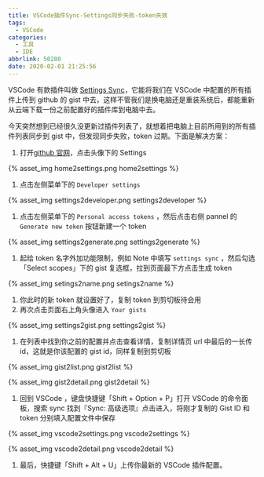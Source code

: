 ```yaml
---
title: VSCode插件Sync-Settings同步失败-token失效
tags:
  - VSCode
categories:
  - 工具
  - IDE
abbrlink: 50280
date: 2020-02-01 21:25:56
---
```


VSCode 有款插件叫做 [Settings Sync](https://marketplace.visualstudio.com/items?itemName=Shan.code-settings-sync)，它能将我们在 VSCode 中配置的所有插件上传到 github 的 gist 中去，这样不管我们是换电脑还是重装系统后，都能重新从云端下载一份之前配置好的插件库到电脑中去。

今天突然想到已经很久没更新过插件列表了，就想着把电脑上目前所用到的所有插件列表同步到 gist 中，但发现同步失败，token 过期。下面是解决方案：

<!-- more -->

1. 打开[github 官网](https://github.com/)，点击头像下的 Settings

{% asset_img home2settings.png home2settings %}

1. 点击左侧菜单下的 `Developer settings`

{% asset_img settings2developer.png settings2developer %}

1. 点击左侧菜单下的 `Personal access tokens` ，然后点击右侧 pannel 的 `Generate new token` 按钮新建一个 token

{% asset_img settings2generate.png settings2generate %}

1. 起给 token 名字外加功能限制，例如 Note 中填写 `settings sync` ，然后勾选「Select scopes」下的 gist 复选框，拉到页面最下方点击生成 token

{% asset_img setings2name.png setings2name %}

1. 你此时的新 token 就设置好了，复制 token 到剪切板待会用
2. 再次点击页面右上角头像进入 `Your gists`

{% asset_img settings2gist.png settings2gist %}

1. 在列表中找到你之前的配置并点击查看详情，复制详情页 url 中最后的一长传 id，这就是你该配置的 gist id，同样复制到剪切板

{% asset_img gist2list.png gist2list %}

{% asset_img gist2detail.png gist2detail %}

1. 回到 VSCode ，键盘快捷键「Shift + Option + P」打开 VSCode 的命令面板，搜索 sync 找到『Sync: 高级选项』点击进入，将刚才复制的 Gist ID 和 token 分别填入配置文件中保存

{% asset_img vscode2settings.png vscode2settings %}

{% asset_img vscode2detail.png vscode2detail %}

1. 最后，快捷键「Shift + Alt + U」上传你最新的 VSCode 插件配置。
